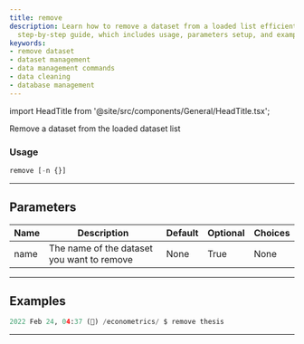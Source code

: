 ```yaml
---
title: remove
description: Learn how to remove a dataset from a loaded list efficiently using our
  step-by-step guide, which includes usage, parameters setup, and examples.
keywords:
- remove dataset
- dataset management
- data management commands
- data cleaning
- database management
---
```


import HeadTitle from '@site/src/components/General/HeadTitle.tsx';

<HeadTitle title="remove - Econometrics - Reference | OpenBB Terminal Docs" />

Remove a dataset from the loaded dataset list

### Usage

```python
remove [-n {}]
```

---

## Parameters

| Name | Description | Default | Optional | Choices |
| ---- | ----------- | ------- | -------- | ------- |
| name | The name of the dataset you want to remove | None | True | None |


---

## Examples

```python
2022 Feb 24, 04:37 (🦋) /econometrics/ $ remove thesis
```
---

